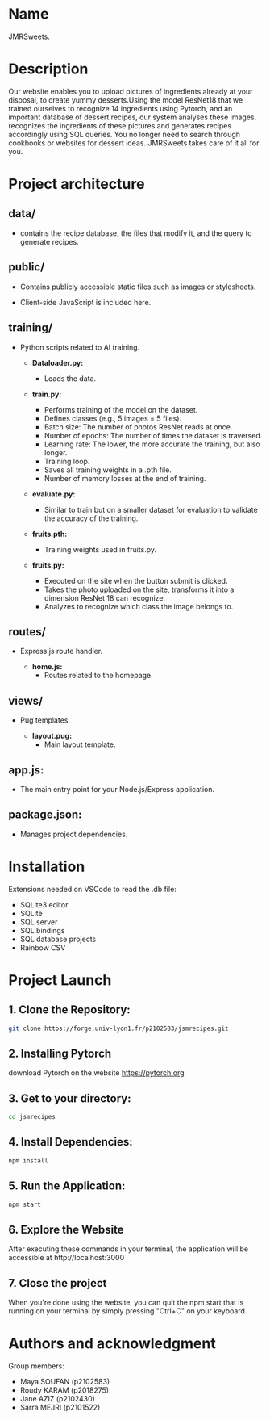 
# Name
JMRSweets.

# Description
Our website enables you to upload pictures of ingredients already at your disposal, to create yummy desserts.Using the model ResNet18 that we trained ourselves to recognize 14 ingredients using Pytorch,  and an important database of dessert recipes, our system analyses these images, recognizes the ingredients of these pictures and generates recipes accordingly using SQL queries. You no longer need to search through cookbooks or websites for dessert ideas. JMRSweets takes care of it all for you.


# Project architecture



## data/
- contains the recipe database, the files that modify it, and the query to generate recipes.


## public/
- Contains publicly accessible static files such as images or stylesheets.

- Client-side JavaScript is included here.

## training/
- Python scripts related to AI training.

    - **Dataloader.py:**
      - Loads the data.

    - **train.py:**
      - Performs training of the model on the dataset.
      - Defines classes (e.g., 5 images = 5 files).
      - Batch size: The number of photos ResNet reads at once.
      - Number of epochs: The number of times the dataset is traversed.
      - Learning rate: The lower, the more accurate the training, but also longer.
      - Training loop.
      - Saves all training weights in a .pth file.
      - Number of memory losses at the end of training.

    - **evaluate.py:**
      - Similar to train but on a smaller dataset for evaluation to validate the accuracy of the training.

    - **fruits.pth:**
      - Training weights used in fruits.py.

    - **fruits.py:**
      - Executed on the site when the button submit is clicked.
      - Takes the photo uploaded on the site, transforms it into a dimension ResNet 18 can recognize.
      - Analyzes to recognize which class the image belongs to.

## routes/
- Express.js route handler.

    - **home.js:**
      - Routes related to the homepage.

## views/
- Pug templates.

    - **layout.pug:**
      - Main layout template.

## app.js:
- The main entry point for your Node.js/Express application.

## package.json:
- Manages project dependencies.

# Installation


Extensions needed on VSCode to read the .db file:

- SQLite3 editor
- SQLite
- SQL server
- SQL bindings
- SQL database projects
- Rainbow CSV



# Project Launch

## 1. Clone the Repository:
 ```bash
 git clone https://forge.univ-lyon1.fr/p2102583/jsmrecipes.git
```
## 2. Installing Pytorch
download Pytorch on the website https://pytorch.org

## 3. Get to your directory:
 ```bash
 cd jsmrecipes
```
## 4. Install Dependencies:
 ```bash
 npm install
```
## 5. Run the Application:
 ```bash
 npm start
```

## 6. Explore the Website
 After executing these commands in your terminal, the application will be accessible at http://localhost:3000

## 7. Close the project
When you're done using the website, you can quit the npm start that is running on your terminal
by simply pressing "Ctrl+C" on your keyboard.


# Authors and acknowledgment
Group members:
- Maya SOUFAN (p2102583)
- Roudy KARAM (p2018275)
- Jane AZIZ (p2102430)
- Sarra MEJRI (p2101522)




